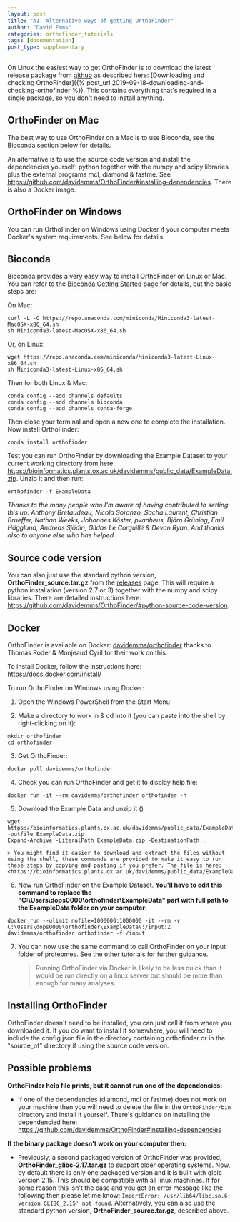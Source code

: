 ```yaml
---
layout: post
title: "A1. Alternative ways of getting OrthoFinder"
author: "David Emms"
categories: orthofinder_tutorials
tags: [documentation]
post_type: supplementary
---
```


On Linux the easiest way to get OrthoFinder is to download the latest release package from [github](https://github.com/davidemms/OrthoFinder/releases) as described here: [Downloading and checking OrthoFinder]({% post_url 2019-09-18-downloading-and-checking-orthofinder %}). This contains everything that's required in a single package, so you don't need to install anything.

## OrthoFinder on Mac

The best way to use OrthoFinder on a Mac is to use Bioconda, see the Bioconda section below for details.

An alternative is to use the source code version and install the dependencies yourself: python together with the numpy and scipy libraries plus the external programs mcl, diamond & fastme. See <https://github.com/davidemms/OrthoFinder#installing-dependencies>. There is also a Docker image.

## OrthoFinder on Windows

You can run OrthoFinder on Windows using Docker if your computer meets Docker's system requirements. See below for details.

## Bioconda 
Bioconda provides a very easy way to install OrthoFinder on Linux or Mac. You can refer to the [Bioconda Getting Started](https://bioconda.github.io/user/install.html) page for details, but the basic steps are:

On Mac:

```
curl -L -O https://repo.anaconda.com/miniconda/Miniconda3-latest-MacOSX-x86_64.sh
sh Miniconda3-latest-MacOSX-x86_64.sh
```

Or, on Linux:

```
wget https://repo.anaconda.com/miniconda/Miniconda3-latest-Linux-x86_64.sh
sh Miniconda3-latest-Linux-x86_64.sh
```

Then for both Linux & Mac:

```
conda config --add channels defaults
conda config --add channels bioconda
conda config --add channels conda-forge
```

Then close your terminal and open a new one to complete the installation. Now install OrthoFinder:

```
conda install orthofinder
```
Test you can run OrthoFinder by downloading the Example Dataset to your current working directory from here: <https://bioinformatics.plants.ox.ac.uk/davidemms/public_data/ExampleData.zip>. Unzip it and then run:
```
orthofinder -f ExampleData
```

*Thanks to the many people who I'm aware of having contributed to setting this up: Anthony Bretaudeau, Nicola Soranzo, Sacha Laurent, Christian Brueffer, Nathan Weeks, Johannes Köster, pvanheus, Björn Grüning, Emil Hägglund, Andreas Sjödin, Gildas Le Corguillé & Devon Ryan. And thanks also to anyone else who has helped.*


## Source code version

You can also just use the standard python version, **OrthoFinder_source.tar.gz** from the [releases](https://github.com/davidemms/OrthoFinder/releases) page. This will require a python installation (version 2.7 or 3) together with the numpy and scipy libraries. There are detailed instructions here: <https://github.com/davidemms/OrthoFinder/#python-source-code-version>.


## Docker
OrthoFinder is available on Docker: [davidemms/orthofinder](https://hub.docker.com/repository/docker/davidemms/orthofinder) thanks to Thomas Roder & Monjeaud Cyril for their work on this. 

To install Docker, follow the instructions here: <https://docs.docker.com/install/>

To run OrthoFinder on Windows using Docker:

1. Open the Windows PowerShell from the Start Menu

2. Make a directory to work in & cd into it (you can paste into the shell by right-clicking on it): 
``` 
mkdir orthofinder
cd orthofinder
```

3. Get OrthoFinder:
```
docker pull davidemms/orthofinder
```

4. Check you can run OrthoFinder and get it to display help file:
```
docker run -it --rm davidemms/orthofinder orthofinder -h
```

5. Download the Example Data and unzip it ()
```
wget https://bioinformatics.plants.ox.ac.uk/davidemms/public_data/ExampleData.zip -outfile ExampleData.zip
Expand-Archive -LiteralPath ExampleData.zip -DestinationPath .
```

    > You might find it easier to download and extract the files without using the shell, these commands are provided to make it easy to run these steps by copying and pasting if you prefer. The file is here: <https://bioinformatics.plants.ox.ac.uk/davidemms/public_data/ExampleData.zip>

6. Now run OrthoFinder on the Example Dataset. **You'll have to edit this command to replace the "C:\Users\dops0000\orthofinder\ExampleData\" part with full path to the ExampleData folder on your computer**:
```
docker run --ulimit nofile=1000000:1000000 -it --rm -v C:\Users\dops0000\orthofinder\ExampleData\:/input:Z davidemms/orthofinder orthofinder -f /input
```

7. You can now use the same command to call OrthoFinder on your input folder of proteomes. See the other tutorials for further guidance.

    > Running OrthoFinder via Docker is likely to be less quick than it would be run directly on a linux server but should be more than enough for many analyses.

## Installing OrthoFinder
OrthoFinder doesn't need to be installed, you can just call it from where you downloaded it. If you do want to install it somewhere, you will need to include the config.json file in the directory containing orthofinder or in the "source_of" directory if using the source code version.

## Possible problems

**OrthoFinder help file prints, but it cannot run one of the dependencies:**

* If one of the dependencies (diamond, mcl or fastme) does not work on your machine then you will need to delete the file in the `OrthoFinder/bin` directory and install it yourself. There's guidance on installing the dependencied here: <https://github.com/davidemms/OrthoFinder#installing-dependencies>

**If the binary package doesn't work on your computer then:**

* Previously, a second packaged version of OrthoFinder was provided, **OrthoFinder_glibc-2.17.tar.gz** to support older operating systems. Now, by default there is only one packaged version and it is built with glbic version 2.15. This should be compatible with all linux machines. If for some reason this isn't the case and you get an error message like the following then please let me know: `ImportError: /usr/lib64/libc.so.6: version GLIBC_2.15' not found`. Alternatively, you can also use the standard python version, **OrthoFinder_source.tar.gz**, described above.